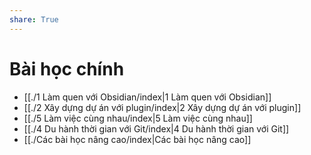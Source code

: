 ```yaml
---  
share: True  
---  
```

# Bài học chính  
- [[./1 Làm quen với Obsidian/index|1 Làm quen với Obsidian]]  
- [[./2 Xây dựng dự án với plugin/index|2 Xây dựng dự án với plugin]]  
- [[./5 Làm việc cùng nhau/index|5 Làm việc cùng nhau]]  
- [[./4 Du hành thời gian với Git/index|4 Du hành thời gian với Git]]  
- [[./Các bài học nâng cao/index|Các bài học nâng cao]]  
  
